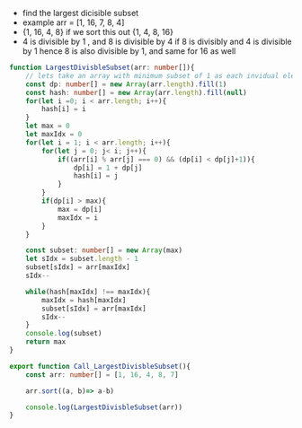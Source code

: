 - find the largest dicisible subset
- example arr = [1, 16, 7, 8, 4]
- {1, 16, 4, 8} if we sort this out {1, 4, 8, 16}
- 4 is divisible by 1 , and 8 is divisible by 4 if 8 is divisibly and 4 is divisible by 1 hence 8 is also divisible by 1, and same for 16 as well


```ts
function LargestDivisbleSubset(arr: number[]){
    // lets take an array with minimum subset of 1 as each invidual element is a subset
    const dp: number[] = new Array(arr.length).fill(1)
    const hash: number[] = new Array(arr.length).fill(null)
    for(let i =0; i < arr.length; i++){
        hash[i] = i
    }
    let max = 0
    let maxIdx = 0
    for(let i = 1; i < arr.length; i++){
        for(let j = 0; j< i; j++){
            if((arr[i] % arr[j] === 0) && (dp[i] < dp[j]+1)){
                dp[i] = 1 + dp[j]
                hash[i] = j
            }
        }
        if(dp[i] > max){
            max = dp[i]
            maxIdx = i
        }
    }

    const subset: number[] = new Array(max)
    let sIdx = subset.length - 1
    subset[sIdx] = arr[maxIdx]
    sIdx--

    while(hash[maxIdx] !== maxIdx){
        maxIdx = hash[maxIdx]
        subset[sIdx] = arr[maxIdx]
        sIdx--
    }
    console.log(subset)
    return max
}

export function Call_LargestDivisbleSubset(){
    const arr: number[] = [1, 16, 4, 8, 7]

    arr.sort((a, b)=> a-b)

    console.log(LargestDivisbleSubset(arr))
}

```

